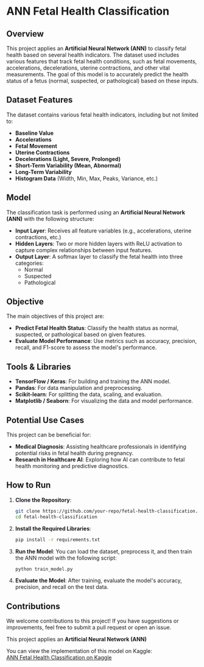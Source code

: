 # ANN Fetal Health Classification

## Overview

This project applies an **Artificial Neural Network (ANN)** to classify fetal health based on several health indicators. The dataset used includes various features that track fetal health conditions, such as fetal movements, accelerations, decelerations, uterine contractions, and other vital measurements. The goal of this model is to accurately predict the health status of a fetus (normal, suspected, or pathological) based on these inputs.

## Dataset Features

The dataset contains various fetal health indicators, including but not limited to:
- **Baseline Value**
- **Accelerations**
- **Fetal Movement**
- **Uterine Contractions**
- **Decelerations (Light, Severe, Prolonged)**
- **Short-Term Variability (Mean, Abnormal)**
- **Long-Term Variability**
- **Histogram Data** (Width, Min, Max, Peaks, Variance, etc.)

## Model

The classification task is performed using an **Artificial Neural Network (ANN)** with the following structure:
- **Input Layer**: Receives all feature variables (e.g., accelerations, uterine contractions, etc.)
- **Hidden Layers**: Two or more hidden layers with ReLU activation to capture complex relationships between input features.
- **Output Layer**: A softmax layer to classify the fetal health into three categories: 
  - Normal
  - Suspected
  - Pathological

## Objective

The main objectives of this project are:
- **Predict Fetal Health Status**: Classify the health status as normal, suspected, or pathological based on given features.
- **Evaluate Model Performance**: Use metrics such as accuracy, precision, recall, and F1-score to assess the model's performance.

## Tools & Libraries

- **TensorFlow / Keras**: For building and training the ANN model.
- **Pandas**: For data manipulation and preprocessing.
- **Scikit-learn**: For splitting the data, scaling, and evaluation.
- **Matplotlib / Seaborn**: For visualizing the data and model performance.

## Potential Use Cases

This project can be beneficial for:
- **Medical Diagnosis**: Assisting healthcare professionals in identifying potential risks in fetal health during pregnancy.
- **Research in Healthcare AI**: Exploring how AI can contribute to fetal health monitoring and predictive diagnostics.

## How to Run

1. **Clone the Repository**:
    ```bash
    git clone https://github.com/your-repo/fetal-health-classification.git
    cd fetal-health-classification
    ```

2. **Install the Required Libraries**:
    ```bash
    pip install -r requirements.txt
    ```

3. **Run the Model**:
    You can load the dataset, preprocess it, and then train the ANN model with the following script:
    ```python
    python train_model.py
    ```

4. **Evaluate the Model**:
    After training, evaluate the model's accuracy, precision, and recall on the test data.

## Contributions

We welcome contributions to this project! If you have suggestions or improvements, feel free to submit a pull request or open an issue.


This project applies an **Artificial Neural Network (ANN)** 

You can view the implementation of this model on Kaggle:  
[ANN Fetal Health Classification on Kaggle](https://www.kaggle.com/code/elmuatazelhariri/ann-fetal-health-classification/edit/run/199488655)
